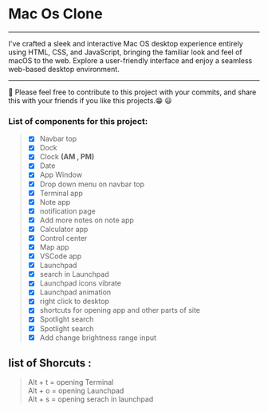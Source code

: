 <h1>
  Mac Os Clone
</h1>
                                    
<hr> 
I've crafted a sleek and interactive Mac OS desktop experience entirely using HTML, CSS, and JavaScript, bringing the familiar look and feel of macOS to the web. Explore a user-friendly interface and enjoy a seamless web-based desktop environment.
<hr>

📌 Please feel free to contribute to this project with your commits, and share this with your friends if you like this projects.😁 😃

### List of components for this project:
> - [x] Navbar top
> - [x] Dock
> - [x] Clock **(AM , PM)**
> - [x] Date
> - [x] App Window
> - [x] Drop down menu on navbar top
> - [x] Terminal app
> - [x] Note app
> - [x] notification page
> - [x] Add more notes on note app
> - [x] Calculator app 
> - [x] Control center  
> - [x] Map app      
> - [x] VSCode app               
> - [x] Launchpad      
> - [x] search in Launchpad      
> - [x] Launchpad icons vibrate    
> - [x] Launchpad animation      
> - [x] right click to desktop
> - [x] shortcuts for opening app and other parts of site    
> - [x] Spotlight search
> - [x] Spotlight search
> - [x] Add change brightness range input 


## list of Shorcuts : <br>
> Alt + t = opening Terminal  <br>
> Alt + o = opening Launchpad <br>
> Alt + s = opening serach in  launchpad <br>
